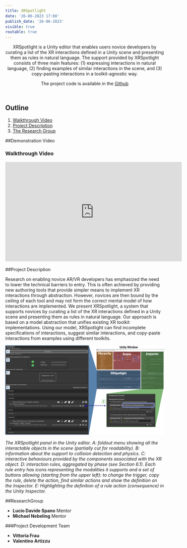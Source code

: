 ```yaml
---
title: XRSpotlight
date: '26-06-2023 17:08'
publish_date: '26-06-2023'
visible: true
routable: true
---
```


<div style="text-align: center">
<header>
XRSpotlight is a Unity editor that enables users novice developers by curating a list of the XR interactions defined in a Unity scene and presenting them as rules in natural language. The support provided by XRSpotlight consists of three main features: (1) expressing interactions in natural language, (2) finding examples of similar interactions in the scene, and (3) copy-pasting interactions in a toolkit-agnostic way.

The project code is available in the [Github](https://github.com/cg3hci/XRSpotlight/tree/main)
</header>
</div>


## Outline
1. [Walkthrough Video](#video)
2. [Project Description](#obiettivi)
3. [The Research Group](#gruppo)

<a id="video"></a>
##Demonstration Video

### Walkthrough Video

<iframe width="560" height="315" src="https://www.youtube.com/embed/cVCGNaHMb_Y" title="YouTube video player" frameborder="0" allow="accelerometer; autoplay; clipboard-write; encrypted-media; gyroscope; picture-in-picture; web-share" allowfullscreen></iframe>

<a id="obiettivi"></a>

##Project Description

Research on enabling novice AR/VR developers has emphasized the need to lower the technical barriers to entry. This is often achieved by providing new authoring tools that provide simpler means to implement XR interactions through abstraction. However, novices are then bound by the ceiling of each tool and may not form the correct mental model of how interactions are implemented. We present XRSpotlight, a system that supports novices by curating a list of the XR interactions defined in a Unity scene and presenting them as rules in natural language. Our approach is based on a model abstraction that unifies existing XR toolkit implementations. 
Using our model, XRSpotlight can find incomplete specifications of interactions, suggest similar interactions, and copy-paste interactions from examples using different toolkits. 

<a id="figura1"></a>

![Figure 1](img/overview-xrspotlight-v2.png)

*The XRSpotlight panel in the Unity editor. A: foldout menu showing all the interactable objects in the scene (partially cut for readability). B: information about the support to collision detection and physics. C: interactive behaviours provided by the components associated with the XR object. D: interaction rules, aggregated by phase (see Section 6.1). Each rule entry has icons representing the modalities it supports and a set of buttons allowing (starting from the upper left): to change the trigger, copy the rule, delete the action, find similar actions and show the definition on the Inspector. E: Highlighting the definition of a rule action (consequence) in the Unity Inspector.*

<a id="group"></a>
##ResearchGroup
* **Lucio Davide Spano** Mentor
* **Michael Nebeling** Mentor

###Project Development Team
* **Vittoria Frau**
* **Valentino Artizzu**






